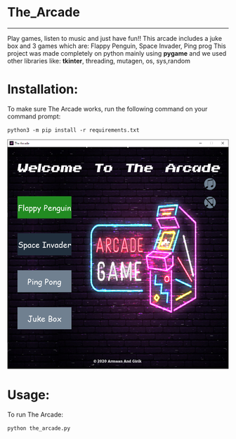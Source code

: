 # The_Arcade
---

Play games, listen to music and just have fun!!
This arcade includes a juke box and 3 games which are: Flappy Penguin, Space Invader, Ping prog
This project was made completely on python mainly using __pygame__ and we used other libraries like: __tkinter__, threading, mutagen, os, sys,random

# Installation:
To make sure The Arcade works, run the following command on your command prompt:
```
python3 -m pip install -r requirements.txt
```

![alt image](The_arcade.png)

# Usage:

To run The Arcade:
```
python the_arcade.py
```
